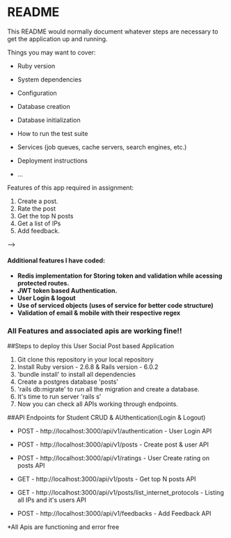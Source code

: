 # README

This README would normally document whatever steps are necessary to get the
application up and running.

Things you may want to cover:

* Ruby version

* System dependencies

* Configuration

* Database creation

* Database initialization

* How to run the test suite

* Services (job queues, cache servers, search engines, etc.)

* Deployment instructions

* ...


Features of this app required in assignment:

1. Create a post.
2. Rate the post
3. Get the top N posts
4. Get a list of IPs
5. Add feedback.

--> <h4>Additional features I have coded:</h4>
* <b> Redis implementation for Storing token and validation while acessing protected routes.</b>
* <b> JWT token based Authentication.</b>
* <b> User Login & logout </b>
* <b> Use of serviced objects (uses of service for better code structure)</b>
* <b> Validation of email & mobile with their respective regex</b>

<h3> All Features and associated apis are working fine!!</h3>


##Steps to deploy this User Social Post based Application

1. Git clone this repository in your local repository
2. Install Ruby version - 2.6.8 & Rails version - 6.0.2
3. 'bundle install' to install all dependencies
4. Create a postgres database 'posts'
5. 'rails db:migrate' to run all the migration and create a database.
6. It's time to run server 'rails s'
7. Now you can check all APIs working through endpoints.


##API Endpoints for Student CRUD & AUthentication(Login & Logout)


* POST - http://localhost:3000/api/v1/authentication - User Login API


* POST - http://localhost:3000/api/v1/posts - Create post & user API


* POST - http://localhost:3000/api/v1/ratings - User Create rating on posts API


* GET - http://localhost:3000/api/v1/posts - Get top N posts API


* GET - http://localhost:3000/api/v1/posts/list_internet_protocols - Listing all IPs and it's users API


* POST - http://localhost:3000/api/v1/feedbacks - Add Feedback API





*All Apis are functioning and error free
